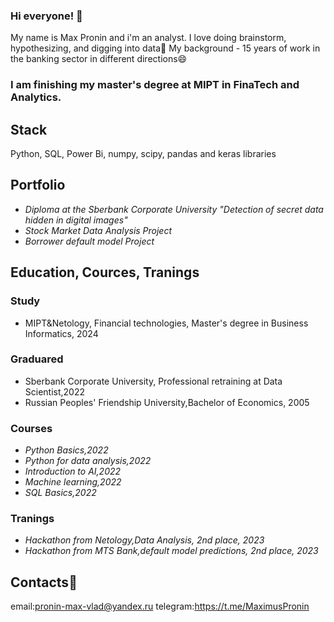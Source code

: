 ### Hi everyone! 👋

My name is Max Pronin and i'm an analyst.
I love doing brainstorm, hypothesizing, and digging into data🔭 My background - 15 years of work in the banking sector in different directions😄
### I am finishing my master's degree at MIPT in FinaTech and Analytics.

##  Stack
Python, SQL, Power Bi, numpy, scipy, pandas and keras libraries

## Portfolio
- *Diploma at the Sberbank Corporate University "Detection of secret data hidden in digital images"*
- *Stock Market Data Analysis Project*
- *Borrower default model Project*

## Education, Cources, Tranings
### Study
- MIPT&Netology, Financial technologies, Master's degree in Business Informatics, 2024
### Graduared
- Sberbank Corporate University, Professional retraining at Data Scientist,2022
- Russian Peoples' Friendship University,Bachelor of Economics, 2005
### Courses
- *Python Basics,2022*
- *Python for data analysis,2022*
- *Introduction to AI,2022*
- *Machine learning,2022*
- *SQL Basics,2022*
### Tranings
- *Hackathon from Netology,Data Analysis, 2nd place, 2023*
-  *Hackathon from MTS Bank,default model predictions, 2nd place, 2023*
## Contacts💬
email:pronin-max-vlad@yandex.ru
telegram:https://t.me/MaximusPronin

<!--
**Maximum-prog/Maximum-prog** is a ✨ _special_ ✨ repository because its `README.md` (this file) appears on your GitHub profile.

Here are some ideas to get you started:

- 🔭 I’m currently working on ...
- 🌱 I’m currently learning ...
- 👯 I’m looking to collaborate on ...
- 🤔 I’m looking for help with ...
- 💬 Ask me about ...
- 📫 How to reach me: ...
- 😄 Pronouns: ...
- ⚡ Fun fact: ...
-->
